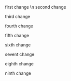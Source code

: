first change \n
second change

third change

fourth change

fifth change

sixth change

sevent change

eighth change

ninth change
